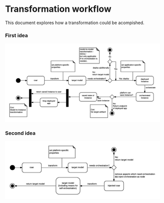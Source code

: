 # Transformation workflow

This document explores how a transformation could be acompished.

### First idea
![Flow of transformation, client idea](transformation-flow.png)

### Second idea

![Flow of transformation, architects idea](transformation-flow-alternative.png)

